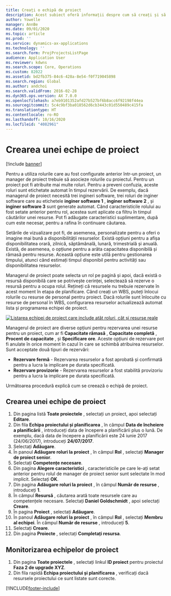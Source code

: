 ```yaml
---
title: Creați o echipă de proiect
description: Acest subiect oferă informații despre cum să creați și să gestionați echipe de proiect.
author: Yowelle
manager: AnnBe
ms.date: 09/01/2020
ms.topic: article
ms.prod: ''
ms.service: dynamics-ax-applications
ms.technology: ''
ms.search.form: ProjProjectsListPage
audience: Application User
ms.reviewer: kdwns
ms.search.scope: Core, Operations
ms.custom: 82022
ms.assetid: bd2fb375-84c6-428a-8e54-f0f719045898
ms.search.region: Global
ms.author: andchoi
ms.search.validFrom: 2016-02-28
ms.dyn365.ops.version: AX 7.0.0
ms.openlocfilehash: a7eb9101352afd27b527bf6b8acc6f92198f44ea
ms.sourcegitcommit: 5c4c9bf3ba018562d6cb3443c01d550489c415fa
ms.translationtype: HT
ms.contentlocale: ro-RO
ms.lasthandoff: 10/16/2020
ms.locfileid: "4082961"
---
```

# <a name="create-a-project-team"></a>Crearea unei echipe de proiect

[!include [banner](../includes/banner.md)]

Pentru a utiliza rolurile care au fost configurate anterior într-un proiect, un manager de proiect trebuie să asocieze rolurile cu proiectul. Pentru un proiect pot fi atribuite mai multe roluri. Pentru a preveni confuzia, aceste roluri sunt etichetate automat în timpul rezervării. De exemplu, dacă managerul de proiect necesită trei ingineri software, trei roluri de inginer software care au etichetele **inginer software 1** , **inginer software 2** , și **inginer software 3** sunt generate automat. Când caracteristicile rolului au fost setate anterior pentru rol, acestea sunt aplicate ca filtru în timpul căutărilor unei resurse. Pot fi adăugate caracteristici suplimentare, după cum este necesar, pentru a rafina în continuare căutarea.

Setările de vizualizare pot fi, de asemenea, personalizate pentru a oferi o imagine mai bună a disponibilității resurselor. Există opțiuni pentru a afișa disponibilitatea orară, zilnică, săptămânală, lunară, trimestrială și anuală. Există, de asemenea, o opțiune pentru a arăta capacitatea disponibilă și rămasă pentru resurse. Această opțiune este utilă pentru gestionarea timpului, atunci când estimați timpul disponibil pentru activități sau disponibilitatea resurselor.

Managerul de proiect poate selecta un rol pe pagină și apoi, dacă există o resursă disponibilă care se potrivește cerinței, selectează să rezerve o resursă pentru a ocupa rolul. Rețineți că resursele nu trebuie rezervate în acest moment în etapa de planificare. Când creați un WBS, puteți înlocui rolurile cu resurse de personal pentru proiect. Dacă rolurile sunt înlocuite cu resurse de personal în WBS, configurarea resurselor actualizează automat lista și programarea echipei de proiect.

[![Listarea echipei de proiect care include atât roluri, cât și resurse reale](./media/projectresourcing03-1024x368.jpg)](./media/projectresourcing03.jpg) 

Managerul de proiect are diverse opțiuni pentru rezervarea unei resurse pentru un proiect, cum ar fi **Capacitate rămasă** , **Capacitate completă** , **Procent de capacitate** , și **Specificare ore**. Aceste opțiuni de rezervare pot fi anulate în orice moment în cazul în care se schimbă atribuirea resurselor. Sunt acceptate două tipuri de rezervări:

- **Rezervare fermă** - Rezervarea resurselor a fost aprobată și confirmată pentru a lucra la implicare pe durata specificată.
- **Rezervare provizorie** - Rezervarea resurselor a fost stabilită provizoriu pentru a lucra la implicare pe durata specificată.

Următoarea procedură explică cum se creează o echipă de proiect.

## <a name="create-a-project-team"></a>Crearea unei echipe de proiect

1. Din pagina listă **Toate proiectele** , selectați un proiect, apoi selectați **Editare**.
2. Din fila **Echipa proiectului și planificarea** , în câmpul **Data de încheiere a planificării** , introduceți data de începere a planificării plus o lună. De exemplu, dacă data de începere a planificării este 24 iunie 2017 (24/06/2017), introduceți **24/07/2017**.
3. Selectați **Adăugare**.
4. În panoul **Adăugare roluri la proiect** , în câmpul **Rol** , selectați **Manager de proiect senior**.
5. Selectați **Competențe necesare**.
6. Din pagina **Alegere caracteristici** , caracteristicile pe care le-ați setat anterior pentru rolul de manager de proiect senior sunt selectate în mod implicit. Selectați **OK**.
7. Din pagina **Adăugare roluri la proiect** , în câmpul **Număr de resurse** , introduceți **1**.
8. În câmpul **Resursă** , căutarea arată toate resursele care au competențele necesare. Selectați **Daniel Goldschmidt** , apoi selectați **Creare**.
9. În pagina **Proiect** , selectați **Adăugare**.
10. În panoul **Adăugare roluri la proiect** , în câmpul **Rol** , selectați **Membru al echipei**. În câmpul **Număr de resurse** , introduceți **5**.
11. Selectați **Creare**.
12. Din pagina **Proiecte** , selectați **Completați resursa**.

## <a name="monitor-project-teams"></a>Monitorizarea echipelor de proiect
1. Din pagina **Toate proiectele** , selectați linkul **ID proiect** pentru proiectul **Faza 2 de upgrade XYZ**.
2. Din fila rapidă **Echipa proiectului și planificarea** , verificați dacă resursele proiectului ce sunt listate sunt corecte.


[!INCLUDE[footer-include](../includes/footer-banner.md)]